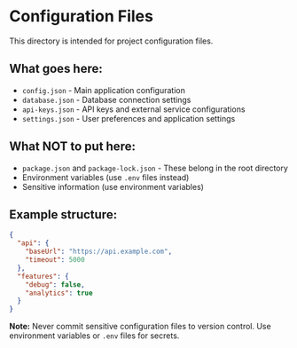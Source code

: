 # Configuration Files

This directory is intended for project configuration files.

## What goes here:
- `config.json` - Main application configuration
- `database.json` - Database connection settings
- `api-keys.json` - API keys and external service configurations
- `settings.json` - User preferences and application settings

## What NOT to put here:
- `package.json` and `package-lock.json` - These belong in the root directory
- Environment variables (use `.env` files instead)
- Sensitive information (use environment variables)

## Example structure:
```json
{
  "api": {
    "baseUrl": "https://api.example.com",
    "timeout": 5000
  },
  "features": {
    "debug": false,
    "analytics": true
  }
}
```

**Note:** Never commit sensitive configuration files to version control. Use environment variables or `.env` files for secrets.
